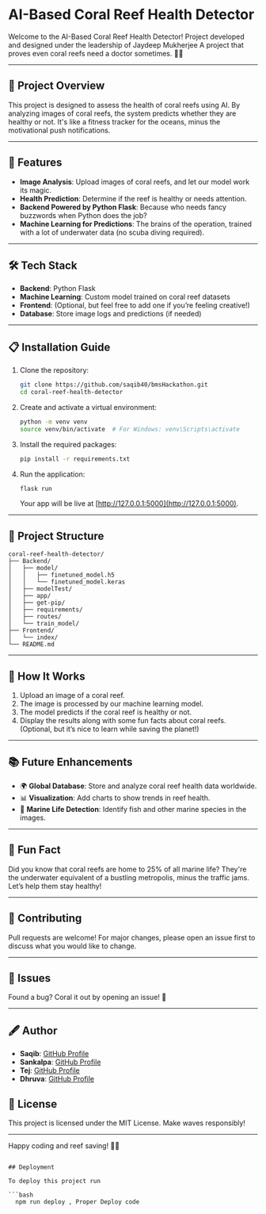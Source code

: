 
# AI-Based Coral Reef Health Detector

Welcome to the AI-Based Coral Reef Health Detector! 
Project developed and designed under the leadership of Jaydeep Mukherjee
A project that proves even coral reefs need a doctor sometimes. 🌊🤖

---

## 🌟 Project Overview
This project is designed to assess the health of coral reefs using AI. By analyzing images of coral reefs, the system predicts whether they are healthy or not. It's like a fitness tracker for the oceans, minus the motivational push notifications.

---

## 🚀 Features
- **Image Analysis**: Upload images of coral reefs, and let our model work its magic.
- **Health Prediction**: Determine if the reef is healthy or needs attention.
- **Backend Powered by Python Flask**: Because who needs fancy buzzwords when Python does the job?
- **Machine Learning for Predictions**: The brains of the operation, trained with a lot of underwater data (no scuba diving required).

---

## 🛠️ Tech Stack
- **Backend**: Python Flask
- **Machine Learning**: Custom model trained on coral reef datasets
- **Frontend**: (Optional, but feel free to add one if you’re feeling creative!)
- **Database**: Store image logs and predictions (if needed)

---

## 📋 Installation Guide

1. Clone the repository:
   ```bash
   git clone https://github.com/saqib40/bmsHackathon.git
   cd coral-reef-health-detector
   ```

2. Create and activate a virtual environment:
   ```bash
   python -m venv venv
   source venv/bin/activate  # For Windows: venv\Scripts\activate
   ```

3. Install the required packages:
   ```bash
   pip install -r requirements.txt
   ```

4. Run the application:
   ```bash
   flask run
   ```
   Your app will be live at [http://127.0.0.1:5000](http://127.0.0.1:5000).

---

## 📂 Project Structure
```
coral-reef-health-detector/
├── Backend/
│   ├── model/
│   │   ├── finetuned_model.h5
│   │   └── finetuned_model.keras
│   ├── modelTest/
│   ├── app/
│   ├── get-pip/
│   ├── requirements/
│   ├── routes/
│   └── train_model/
├── Frontend/
│   └── index/
└── README.md
```

---

## 🤔 How It Works
1. Upload an image of a coral reef.
2. The image is processed by our machine learning model.
3. The model predicts if the coral reef is healthy or not.
4. Display the results along with some fun facts about coral reefs. (Optional, but it’s nice to learn while saving the planet!)

---

## 📚 Future Enhancements
- 🌍 **Global Database**: Store and analyze coral reef health data worldwide.
- 📊 **Visualization**: Add charts to show trends in reef health.
- 🐠 **Marine Life Detection**: Identify fish and other marine species in the images.

---

## 🎉 Fun Fact
Did you know that coral reefs are home to 25% of all marine life? They're the underwater equivalent of a bustling metropolis, minus the traffic jams. Let’s help them stay healthy!

---

## 🤝 Contributing
Pull requests are welcome! For major changes, please open an issue first to discuss what you would like to change.

---

## 🐛 Issues
Found a bug? Coral it out by opening an issue! 🐠

---

## 🖋️ Author
- **Saqib**: [GitHub Profile](https://github.com/saqib40)
- **Sankalpa**: [GitHub Profile](https://github.com/sam-kash)
- **Tej**: [GitHub Profile](https://github.com/TejBhat)
- **Dhruva**: [GitHub Profile](https://github.com/DruvaS-6)

## 📜 License
This project is licensed under the MIT License. Make waves responsibly!

---

Happy coding and reef saving! 🌊🐡
```

## Deployment

To deploy this project run

```bash
  npm run deploy , Proper Deploy code
```

